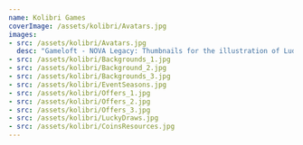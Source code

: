 ```yaml
---
name: Kolibri Games
coverImage: /assets/kolibri/Avatars.jpg
images:
- src: /assets/kolibri/Avatars.jpg
  desc: "Gameloft - NOVA Legacy: Thumbnails for the illustration of Ludos"
- src: /assets/kolibri/Backgrounds_1.jpg
- src: /assets/kolibri/Background_2.jpg
- src: /assets/kolibri/Backgrounds_3.jpg
- src: /assets/kolibri/EventSeasons.jpg
- src: /assets/kolibri/Offers_1.jpg
- src: /assets/kolibri/Offers_2.jpg
- src: /assets/kolibri/Offers_3.jpg
- src: /assets/kolibri/LuckyDraws.jpg
- src: /assets/kolibri/CoinsResources.jpg
---
```

